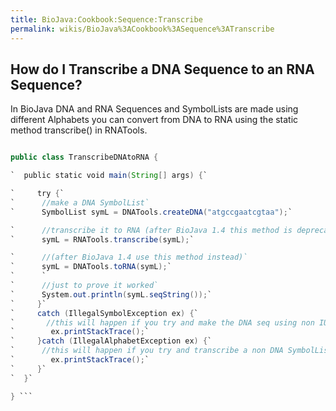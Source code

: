 ```yaml
---
title: BioJava:Cookbook:Sequence:Transcribe
permalink: wikis/BioJava%3ACookbook%3ASequence%3ATranscribe
---
```


How do I Transcribe a DNA Sequence to an RNA Sequence?
------------------------------------------------------

In BioJava DNA and RNA Sequences and SymbolLists are made using
different Alphabets you can convert from DNA to RNA using the static
method transcribe() in RNATools.

```java import org.biojava.bio.symbol.\*; import org.biojava.bio.seq.\*;

public class TranscribeDNAtoRNA {

`  public static void main(String[] args) {`

`     try {`  
`      //make a DNA SymbolList`  
`      SymbolList symL = DNATools.createDNA("atgccgaatcgtaa");`

`      //transcribe it to RNA (after BioJava 1.4 this method is deprecated)`  
`      symL = RNATools.transcribe(symL);`

`      //(after BioJava 1.4 use this method instead)`  
`      symL = DNATools.toRNA(symL);`  
`      `  
`      //just to prove it worked`  
`      System.out.println(symL.seqString());`  
`     }`  
`     catch (IllegalSymbolException ex) {`  
`       //this will happen if you try and make the DNA seq using non IUB symbols`  
`        ex.printStackTrace();`  
`     }catch (IllegalAlphabetException ex) {`  
`      //this will happen if you try and transcribe a non DNA SymbolList`  
`        ex.printStackTrace();`  
`     }`  
`  }`

} ```
